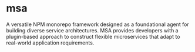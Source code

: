 # msa
A versatile NPM monorepo framework designed as a foundational agent for building diverse service architectures. MSA provides developers with a plugin-based approach to construct flexible microservices that adapt to real-world application requirements.
